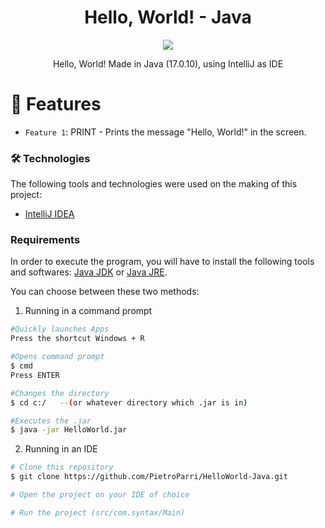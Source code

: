 <h1 align="center">Hello, World! - Java</h1>
<p align="center">
<img loading="lazy" src="https://img.shields.io/badge/status-done-blue"/>
</p>
<p align="center">Hello, World! Made in Java (17.0.10), using IntelliJ as IDE</p>

# :hammer: Features

- `Feature 1`: PRINT - Prints the message "Hello, World!" in the screen.
  
### 🛠 Technologies

The following tools and technologies were used on the making of this project:

- [IntelliJ IDEA](https://www.jetbrains.com/idea/)

### Requirements

In order to execute the program, you will have to install the following tools and softwares:
[Java JDK](https://www.oracle.com/java/technologies/downloads/) or 
[Java JRE](https://www.java.com/pt-BR/download/).

You can choose between these two methods:

1. Running in a command prompt

```bash
#Quickly launches Apps
Press the shortcut Windows + R

#Opens command prompt
$ cmd
Press ENTER

#Changes the directory
$ cd c:/   --(or whatever directory which .jar is in)

#Executes the .jar
$ java -jar HelloWorld.jar
````

2. Running in an IDE

```bash
# Clone this repository
$ git clone https://github.com/PietroParri/HelloWorld-Java.git

# Open the project on your IDE of choice

# Run the project (src/com.syntax/Main)
````

